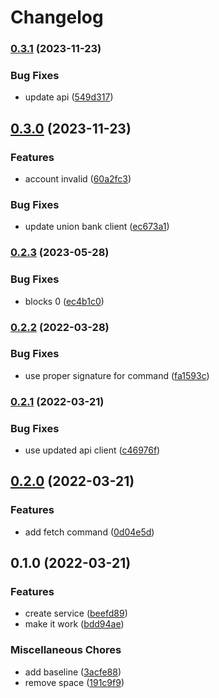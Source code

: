 # Changelog

### [0.3.1](https://www.github.com/glocurrency/union-bank-service/compare/v0.3.0...v0.3.1) (2023-11-23)


### Bug Fixes

* update api ([549d317](https://www.github.com/glocurrency/union-bank-service/commit/549d317b33965abb6a0fa2038094d929aedeffcb))

## [0.3.0](https://www.github.com/glocurrency/union-bank-service/compare/v0.2.3...v0.3.0) (2023-11-23)


### Features

* account invalid ([60a2fc3](https://www.github.com/glocurrency/union-bank-service/commit/60a2fc304c927f4a8ced47e7118547343ab19a28))


### Bug Fixes

* update union bank client ([ec673a1](https://www.github.com/glocurrency/union-bank-service/commit/ec673a1b5c1e39c15d71f8104e7497a192a6b39a))

### [0.2.3](https://www.github.com/glocurrency/union-bank-service/compare/v0.2.2...v0.2.3) (2023-05-28)


### Bug Fixes

* blocks 0 ([ec4b1c0](https://www.github.com/glocurrency/union-bank-service/commit/ec4b1c0fb86b0e84b89ab45c45af62d76711b153))

### [0.2.2](https://www.github.com/glocurrency/union-bank-service/compare/v0.2.1...v0.2.2) (2022-03-28)


### Bug Fixes

* use proper signature for command ([fa1593c](https://www.github.com/glocurrency/union-bank-service/commit/fa1593c29beaa53e441d2da34eaa031a792c908c))

### [0.2.1](https://www.github.com/glocurrency/union-bank-service/compare/v0.2.0...v0.2.1) (2022-03-21)


### Bug Fixes

* use updated api client ([c46976f](https://www.github.com/glocurrency/union-bank-service/commit/c46976faf1830efd88067b20774cf68571e67a50))

## [0.2.0](https://www.github.com/glocurrency/union-bank-service/compare/v0.1.0...v0.2.0) (2022-03-21)


### Features

* add fetch command ([0d04e5d](https://www.github.com/glocurrency/union-bank-service/commit/0d04e5d0d0c22c26fe8e750440ad0c2e59baffd1))

## 0.1.0 (2022-03-21)


### Features

* create service ([beefd89](https://www.github.com/glocurrency/union-bank-service/commit/beefd89d3fdd9fa6f75ca0aebc560afde38e2cd1))
* make it work ([bdd94ae](https://www.github.com/glocurrency/union-bank-service/commit/bdd94ae69a727a3e3300fa8c2a507dc39595e275))


### Miscellaneous Chores

* add baseline ([3acfe88](https://www.github.com/glocurrency/union-bank-service/commit/3acfe88b58130788436e561782604ae27d593016))
* remove space ([191c9f9](https://www.github.com/glocurrency/union-bank-service/commit/191c9f93814e03e3a3bd855c8038da5336790137))
